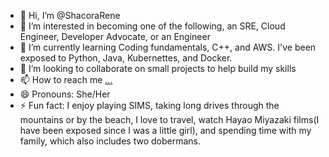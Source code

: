 - 👋 Hi, I’m @ShacoraRene
- 👀 I’m interested in becoming one of the following, an SRE, Cloud Engineer, Developer Advocate, or an Engineer 
- 🌱 I’m currently learning Coding fundamentals, C++, and AWS. I've been exposed to Python, Java, Kubernettes, and Docker. 
- 💞️ I’m looking to collaborate on small projects to help build my skills
- 📫 How to reach me [...](https://www.linkedin.com/in/shacora-r-reyes-srr1993/)
- 😄 Pronouns: She/Her
- ⚡ Fun fact: I enjoy playing SIMS, taking long drives through the mountains or by the beach, I love to travel, watch Hayao Miyazaki films(I have been exposed since I was a little girl),
                and spending time with my family, which also includes two dobermans. 

<!---
ShacoraRene/ShacoraRene is a ✨ special ✨ repository because its `README.md` (this file) appears on your GitHub profile.
You can click the Preview link to take a look at your changes.
--->
